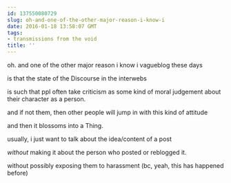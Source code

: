 ```yaml
---
id: 137550080729
slug: oh-and-one-of-the-other-major-reason-i-know-i
date: 2016-01-18 13:58:07 GMT
tags:
- transmissions from the void
title: ''
---
```


oh. and one of the other major reason i know i vagueblog these days

is that the state of the Discourse in the interwebs

is such that ppl often take criticism as some kind of moral judgement about their character as a person.

and if not them, then other people will jump in with this kind of attitude

and then it blossoms into a Thing.

usually, i just want to talk about the idea/content of a post

*without* making it about the person who posted or reblogged it.

without possibly exposing them to harassment (bc, yeah, this has happened before)
